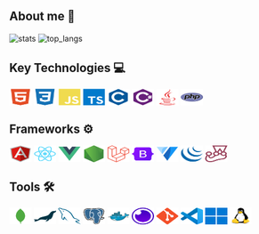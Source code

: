 ## About me 📃

<div style="display: inline_block">
  <img
    align="center"
    alt="stats"
    src="https://github-readme-stats.vercel.app/api?username=jmarcelnm&theme=transparent&show_icons=true&rank_icon=github&include_all_commits=true&custom_title=My+GitHub+Stats"
  />
  <img
    align="center"
    alt="top_langs"
    src="https://github-readme-stats.vercel.app/api/top-langs?username=jmarcelnm&theme=transparent"
  />
</div>

## Key Technologies 💻

<div style="display: inline_block">
  <img height="30" width="40" align="center" title="HTML" alt="HTML" src="https://raw.githubusercontent.com/devicons/devicon/master/icons/html5/html5-plain.svg"/>
  <img height="30" width="40" align="center" title="CSS" alt="CSS" src="https://raw.githubusercontent.com/devicons/devicon/master/icons/css3/css3-plain.svg"/>
  <img height="30" width="40" align="center" title="JavaScript" alt="JavaScript" src="https://raw.githubusercontent.com/devicons/devicon/master/icons/javascript/javascript-plain.svg"/>
  <img height="30" width="40" align="center" title="TypeScript" alt="TypeScript" src="https://raw.githubusercontent.com/devicons/devicon/master/icons/typescript/typescript-plain.svg"/>
  <img height="30" width="40" align="center" title="C" alt="C" src="https://raw.githubusercontent.com/devicons/devicon/master/icons/c/c-plain.svg"/>
  <img height="30" width="40" align="center" title="C#" alt="C#" src="https://raw.githubusercontent.com/devicons/devicon/master/icons/csharp/csharp-plain.svg"/>
  <img height="30" width="40" align="center" title="Java" alt="Java" src="https://raw.githubusercontent.com/devicons/devicon/master/icons/java/java-plain.svg"/>
  <img height="30" width="40" align="center" title="PHP" alt="PHP" src="https://raw.githubusercontent.com/devicons/devicon/master/icons/php/php-original.svg"/>
</div>

## Frameworks ⚙️

<div style="display: inline_block">
  <img height="30" width="40" align="center" title="Angular" alt="Angular" src="https://raw.githubusercontent.com/devicons/devicon/master/icons/angularjs/angularjs-original.svg"/>
  <img height="30" width="40" align="center" title="React" alt="React" src="https://raw.githubusercontent.com/devicons/devicon/master/icons/react/react-original.svg"/>
  <img height="30" width="40" align="center" title="Vue" alt="Vue" src="https://raw.githubusercontent.com/devicons/devicon/master/icons/vuejs/vuejs-original.svg"/>
  
  <img height="30" width="40" align="center" title="Node" alt="Node" src="https://raw.githubusercontent.com/devicons/devicon/master/icons/nodejs/nodejs-original.svg"/>
  <img height="30" width="40" align="center" title="Laravel" alt="Laravel" src="https://raw.githubusercontent.com/devicons/devicon/master/icons/laravel/laravel-original.svg"/>
  
  <img height="30" width="40" align="center" title="Bootstrap" alt="Bootstrap" src="https://raw.githubusercontent.com/devicons/devicon/master/icons/bootstrap/bootstrap-original.svg"/>
  <img height="30" width="40" align="center" title="Vuetify" alt="Vuetify" src="https://raw.githubusercontent.com/devicons/devicon/master/icons/vuetify/vuetify-original.svg"/>

  <img height="30" width="40" align="center" title="JQuery" alt="JQuery" src="https://raw.githubusercontent.com/devicons/devicon/master/icons/jquery/jquery-plain.svg"/>
  <img height="30" width="40" align="center" title="Jest" alt="Jest" src="https://raw.githubusercontent.com/devicons/devicon/master/icons/jest/jest-plain.svg"/>
</div>

## Tools 🛠️

<div style="display: inline_block">
  <img height="30" width="40" align="center" title="MongoDB" alt="MongoDB" src="https://raw.githubusercontent.com/devicons/devicon/master/icons/mongodb/mongodb-plain.svg"/>
  
  <img height="30" width="40" align="center" title="MariaDB" alt="MariaDB" src="https://raw.githubusercontent.com/devicons/devicon/master/icons/mariadb/mariadb-original.svg"/>
  <img height="30" width="40" align="center" title="MySQL" alt="MySQL" src="https://raw.githubusercontent.com/devicons/devicon/master/icons/mysql/mysql-original.svg"/>
  <img height="30" width="40" align="center" title="PostgreSQL" alt="PostgreSQL" src="https://raw.githubusercontent.com/devicons/devicon/master/icons/postgresql/postgresql-original.svg"/>

  <img height="30" width="40" align="center" title="Docker" alt="Docker" src="https://raw.githubusercontent.com/devicons/devicon/master/icons/docker/docker-original.svg"/>
  <img height="30" width="40" align="center" title="Insomnia" alt="Insomnia" src="https://raw.githubusercontent.com/devicons/devicon/master/icons/insomnia/insomnia-original.svg"/>
  
  <img height="30" width="40" align="center" title="Git" alt="Git" src="https://raw.githubusercontent.com/devicons/devicon/master/icons/git/git-original.svg"/>
  <img height="30" width="40" align="center" title="Visual Studio Code" alt="Visual Studio Code" src="https://raw.githubusercontent.com/devicons/devicon/master/icons/vscode/vscode-original.svg"/>
  
  <img height="30" width="40" align="center" title="Windows" alt="Windows" src="https://raw.githubusercontent.com/devicons/devicon/master/icons/windows11/windows11-original.svg"/>
  <img height="30" width="40" align="center" title="Linux" alt="Linux" src="https://raw.githubusercontent.com/devicons/devicon/master/icons/linux/linux-original.svg"/>
</div>
